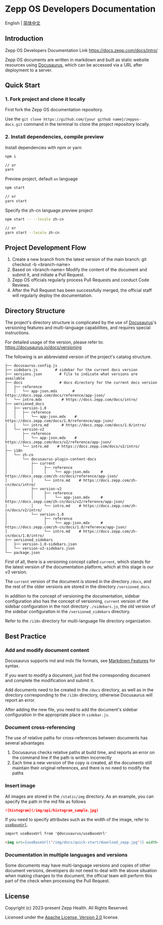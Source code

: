 # Zepp OS Developers Documentation

English | [简体中文](./README-cn.md)

## Introduction

Zepp OS Developers Documentation Link https://docs.zepp.com/docs/intro/

Zepp OS documents are written in markdown and built as static website resources using [Docusaurus](https://docusaurus.io/), which can be accessed via a URL after deployment to a server.

## Quick Start

### 1. Fork project and clone it locally

First fork the Zepp OS documentation repository.

Use the `git clone https://github.com/{your github name}/zeppos-docs.git` command in the terminal to clone the project repository locally.

### 2. Install dependencies, compile preview

Install dependencies with npm or yarn

```sh
npm i

// or
yarn
```

Preview project, default `en` language

```sh
npm start

// or
yarn start
```

Specify the zh-cn language preview project

```sh
npm start -- --locale zh-cn

// or
yarn start --locale zh-cn
```

## Project Development Flow

1. Create a new branch from the latest version of the main branch: git checkout -b \<branch-name\>
2. Based on \<branch-name\> Modify the content of the document and submit it, and initiate a Pull Request.
3. Zepp OS officials regularly process Pull Requests and conduct Code Reviews.
4. After the Pull Request has been successfully merged, the official staff will regularly deploy the documentation.

## Directory Structure

The project's directory structure is complicated by the use of [Docusaurus](https://docusaurus.io/)'s versioning features and multi-language capabilities, and requires special instructions.

For detailed usage of the version, please refer to: https://docusaurus.io/docs/versioning

The following is an abbreviated version of the project's catalog structure.

```tree
├── docusaurus.config.js
├── sidebars.js        # sidebar for the current docs version
├── versions.json        # file to indicate what versions are available
├── docs                 # docs directory for the current docs version
│   ├── reference
│   │   └── app-json.mdx       # https://docs.zepp.com/docs/reference/app-json/
│   └── intro.mdx         # https://docs.zepp.com/docs/intro/
├── versioned_docs
│   ├── version-1.0
│   │   ├── reference
│   │   │   └── app-json.mdx    # https://docs.zepp.com/docs/1.0/reference/app-json/
│   │   └── intro.md      # https://docs.zepp.com/docs/1.0/intro/
│   └── version-v2
│       ├── reference
│       │   └── app-json.mdx    # https://docs.zepp.com/docs/v2/reference/app-json/
│       └── intro.md    # https://docs.zepp.com/docs/v2/intro/
├── i18n
│   └── zh-cn
│       └── docusaurus-plugin-content-docs
│           ├── current
│           │     ├── reference
│           │     │    └── app-json.mdx     # https://docs.zepp.com/zh-cn/docs/reference/app-json/
│           │     └── intro.md    # https://docs.zepp.com/zh-cn/docs/intro/
│           ├── version-v2 
│           │     ├── reference
│           │     │    └── app-json.mdx     # https://docs.zepp.com/zh-cn/docs/v2/reference/app-json/
│           │     └── intro.md    # https://docs.zepp.com/zh-cn/docs/v2/intro/
│           └── version-1.0
│                 ├── reference
│                 │    └── app-json.mdx     # https://docs.zepp.com/zh-cn/docs/1.0/reference/app-json/
│                 └── intro.md    # https://docs.zepp.com/zh-cn/docs/1.0/intro/
├── versioned_sidebars
│   ├── version-1.0-sidebars.json
│   └── version-v2-sidebars.json
└── package.json
```

First of all, there is a versioning concept called `current`, which stands for the latest version of the documentation platform, which at this stage is our v3 version.

The `current` version of the document is stored in the directory `/docs`, and the rest of the older versions are stored in the directory `/versioned_docs`.

In addition to the concept of versioning the documentation, sidebar configuration also has the concept of versioning, `current` version of the sidebar configuration in the root directory `./sidebars.js`, the old version of the sidebar configuration in the `/versioned_sidebars` directory.

Refer to the `/i18n` directory for multi-language file directory organization.

## Best Practice

### Add and modify document content

Docusaurus supports md and mdx file formats, see [Markdown Features](https://docusaurus.io/docs/markdown-features) for syntax.

If you want to modify a document, just find the corresponding document and complete the modification and submit it.

Add documents need to be created in the `/docs` directory, as well as in the directory corresponding to the `/i18n` directory, otherwise Docusaurus will report an error.

After adding the new file, you need to add the document's sidebar configuration in the appropriate place in `sidebar.js`.

### Document cross-referencing

The use of relative paths for cross-references between documents has several advantages

1. Docusaurus checks relative paths at build time, and reports an error on the command line if the path is written incorrectly
1. Each time a new version of the copy is created, all the documents still maintain their original references, and there is no need to modify the paths

### Insert image

All images are stored in the `/static/img` directory. As an example, you can specify the path in the md file as follows

```md
![histogram](/img/api/histogram_sample.jpg)
```

If you need to specify attributes such as the width of the image, refer to [`useBaseUrl`](https://docusaurus.io/docs/docusaurus-core#useBaseUrl).

```markdown
import useBaseUrl from '@docusaurus/useBaseUrl'

<img src={useBaseUrl('/img/docs/quick-start/download_zepp.jpg')} width="300" title="download_zepp" />
```

### Documentation in multiple languages and versions

Some documents may have multi-language versions and copies of other document versions, developers do not need to deal with the above situation when making changes to the document, the official team will perform this part of the check when processing the Pull Request.

## License

Copyright (c) 2023-present Zepp Health. All Rights Reserved.

Licensed under the [Apache License, Version 2.0](LICENSE.txt) license.
